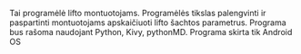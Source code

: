 Tai programėlė lifto montuotojams. Programėlės tikslas palengvinti ir paspartinti montuotojams apskaičiuoti lifto šachtos parametrus. 
Programa bus rašoma naudojant Python, Kivy, pythonMD.
Programa skirta tik Android OS
